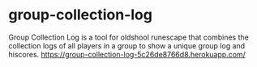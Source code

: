 # group-collection-log
Group Collection Log is a tool for oldshool runescape that combines the collection logs of all players in a group to show a unique group log and hiscores.
https://group-collection-log-5c26de8766d8.herokuapp.com/
